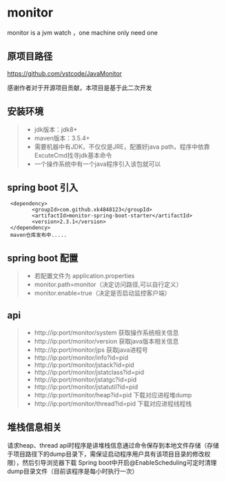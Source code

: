 # monitor
monitor is a jvm watch ，one machine only need one

## 原项目路径 
https://github.com/ystcode/JavaMonitor

感谢作者对于开源项目贡献，本项目是基于此二次开发
## 安装环境
>+ jdk版本：jdk8+
>+ maven版本：3.5.4+
>+ 需要机器中有JDK，不仅仅是JRE，配置好java path，程序中依靠ExcuteCmd找寻jdk基本命令
>+ 一个操作系统中有一个java程序引入该包就可以
## spring boot 引入
     <dependency>
            <groupId>com.github.xk4848123</groupId>
            <artifactId>monitor-spring-boot-starter</artifactId>
            <version>2.3.1</version>
     </dependency>
     maven仓库发布中.....   
## spring boot 配置
>+ 若配置文件为 application.properties
>+ monitor.path=monitor（决定访问路径,可以自行定义）
>+ monitor.enable=true（决定是否启动监控客户端）

## api
>+ http://ip:port/monitor/system 获取操作系统相关信息
>+ http://ip:port/monitor/version 获取java版本相关信息
>+ http://ip:port/monitor/jps 获取java进程号
>+ http://ip:port/monitor/info?id=pid
>+ http://ip:port/monitor/jstack?id=pid
>+ http://ip:port/monitor/jstatclass?id=pid
>+ http://ip:port/monitor/jstatgc?id=pid
>+ http://ip:port/monitor/jstatutil?id=pid
>+ http://ip:port/monitor/heap?id=pid 下载对应进程堆dump
>+ http://ip:port/monitor/thread?id=pid 下载对应进程线程栈

## 堆栈信息相关
请求heap、thread api时程序是讲堆栈信息通过命令保存到本地文件存储（存储于项目路径下的dump目录下，需保证启动程序用户具有该项目目录的修改权限），然后引导浏览器下载
Spring boot中开启@EnableScheduling可定时清理dump目录文件（目前该程序是每小时执行一次）



